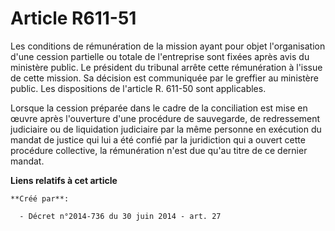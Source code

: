 # Article R611-51

Les conditions de rémunération de la mission ayant pour objet l'organisation d'une cession partielle ou totale de
l'entreprise sont fixées après avis du ministère public. Le président du tribunal arrête cette rémunération à l'issue de
cette mission. Sa décision est communiquée par le greffier au ministère public. Les dispositions de l'article R. 611-50 sont
applicables. 

Lorsque la cession préparée dans le cadre de la conciliation est mise en œuvre après l'ouverture d'une procédure de
sauvegarde, de redressement judiciaire ou de liquidation judiciaire par la même personne en exécution du mandat de justice
qui lui a été confié par la juridiction qui a ouvert cette procédure collective, la rémunération n'est due qu'au titre de ce
dernier mandat.

**Liens relatifs à cet article**

	**Créé par**:

	  - Décret n°2014-736 du 30 juin 2014 - art. 27
